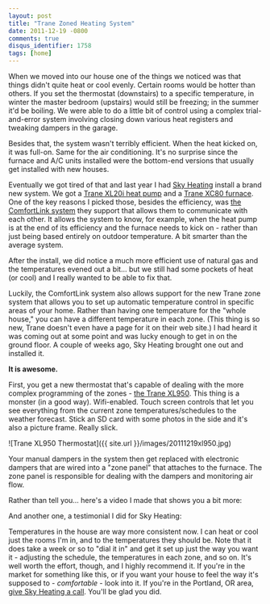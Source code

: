 ```yaml
---
layout: post
title: "Trane Zoned Heating System"
date: 2011-12-19 -0800
comments: true
disqus_identifier: 1758
tags: [home]
---
```

When we moved into our house one of the things we noticed was that
things didn't quite heat or cool evenly. Certain rooms would be hotter
than others. If you set the thermostat (downstairs) to a specific
temperature, in winter the master bedroom (upstairs) would still be
freezing; in the summer it'd be boiling. We were able to do a little bit
of control using a complex trial-and-error system involving closing down
various heat registers and tweaking dampers in the garage.

Besides that, the system wasn't terribly efficient. When the heat kicked
on, it was full-on. Same for the air conditioning. It's no surprise
since the furnace and A/C units installed were the bottom-end versions
that usually get installed with new houses.

Eventually we got tired of that and last year I had [Sky
Heating](http://www.skyheating.com/) install a brand new system. We got
a [Trane XL20i heat
pump](http://www.trane.com/Residential/Products/Heat-Pumps/XL20i-Heat-Pumps)
and a [Trane XC80
furnace](http://www.trane.com/Residential/Products/Furnaces/XC80-Furnaces).
One of the key reasons I picked those, besides the efficiency, was [the
ComfortLink
system](http://www.trane.com/Residential/products/Communicating-Systems)
they support that allows them to communicate with each other. It allows
the system to know, for example, when the heat pump is at the end of its
efficiency and the furnace needs to kick on - rather than just being
based entirely on outdoor temperature. A bit smarter than the average
system.

After the install, we did notice a much more efficient use of natural
gas and the temperatures evened out a bit... but we still had some
pockets of heat (or cool) and I really wanted to be able to fix that.

Luckily, the ComfortLink system also allows support for the new Trane
zone system that allows you to set up automatic temperature control in
specific areas of your home. Rather than having one temperature for the
"whole house," you can have a different temperature in each zone. (This
thing is so new, Trane doesn't even have a page for it on their web
site.) I had heard it was coming out at some point and was lucky enough
to get in on the ground floor. A couple of weeks ago, Sky Heating
brought one out and installed it.

**It is awesome.**

First, you get a new thermostat that's capable of dealing with the more
complex programming of the zones - [the Trane
XL950](http://www.trane.com/residential/products/thermostatxxl.aspx).
This thing is a monster (in a good way). Wifi-enabled. Touch screen
controls that let you see everything from the current zone
temperatures/schedules to the weather forecast. Stick an SD card with
some photos in the side and it's also a picture frame. Really slick.

![Trane XL950
Thermostat]({{ site.url }}/images/20111219xl950.jpg)

Your manual dampers in the system then get replaced with electronic
dampers that are wired into a "zone panel" that attaches to the furnace.
The zone panel is responsible for dealing with the dampers and
monitoring air flow.

Rather than tell you... here's a video I made that shows you a bit more:

And another one, a testimonial I did for Sky Heating:

Temperatures in the house are way more consistent now. I can heat or
cool just the rooms I'm in, and to the temperatures they should be. Note
that it does take a week or so to "dial it in" and get it set up just
the way you want it - adjusting the schedule, the temperatures in each
zone, and so on. It's well worth the effort, though, and I highly
recommend it. If you're in the market for something like this, or if you
want your house to feel the way it's supposed to - *comfortable* - look
into it. If you're in the Portland, OR area, [give Sky Heating a
call](http://www.skyheating.com/). You'll be glad you did.

